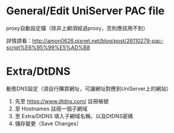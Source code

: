 # General/Edit UniServer PAC file
proxy自動設定檔（除非上網須經過proxy，否則應該用不到）

詳情請看：http://amon0626.pixnet.net/blog/post/26110279-pac-script%E6%95%99%E5%AD%B8

# Extra/DtDNS
動態DNS設定（須自行購買網址，可讓網址對應到UniServer上的網站）

1. 先至 https://www.dtdns.com/ 註冊帳號
2. 至 Hostnames 註冊一個子網域
3. 至 Extra/DtDNS 填入子網域名稱，以及DtDNS密碼
4. 儲存變更（Save Changes）
